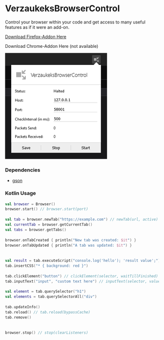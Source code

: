 # VerzaukeksBrowserControl
Control your browser within your code
and get access to many useful features as if it were an add-on.

[Download Firefox-Addon Here](https://addons.mozilla.org/en-US/firefox/addon/verzaukeksbrowsercontrol/)

Download Chrome-Addon Here (not available)

![Firefox Popup](addon/extras/screenshot_popup.png)

### Dependencies
* [gson](https://github.com/google/gson)

### Kotlin Usage
```kotlin
val browser = Browser()
browser.start() // browser.start(port)

val tab = browser.newTab("https://example.com") // newTab(url, active)
val currentTab = browser.getCurrentTab()
val tabs = browser.getTabs()

browser.onTabCreated { println("New tab was created: $it") }
browser.onTabUpdated { println("A tab was updated: $it") }


val result = tab.executeScript("console.log('hello'); 'result value';") // executeScript(script, expectAnswer)
tab.insertCSS("* { background: red }")

tab.clickElement("button") // clickElement(selector, waitTillFinished)
tab.inputText("input", "custom text here") // inputText(selector, value, waitTillFinished)

val element = tab.querySelector("h1")
val elements = tab.querySelectorAll("div")

tab.updateInfo()
tab.reload() // tab.reload(bypassCache)
tab.remove()


browser.stop() // stop(clearListeners)
```